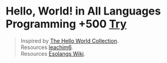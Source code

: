 Hello, World! in All Languages Programming +500 [Try](https://mkabumattar.github.io/Hello-World/)
=============

> Inspired by [The Hello World Collection](https://helloworldcollection.github.io/).\
> Resources [leachim6](https://github.com/leachim6/hello-world).\
> Resources [Esolangs Wiki](https://esolangs.org/wiki/Hello_world_program_in_esoteric_languages).
